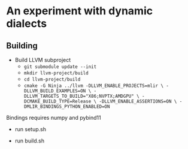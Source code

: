 # An experiment with dynamic dialects

## Building

- Build LLVM subproject
  - `git submodule update --init`
  - `mkdir llvm-project/build`
  - `cd llvm-project/build`
  - `cmake -G Ninja ../llvm
      -DLLVM_ENABLE_PROJECTS=mlir \
      -DLLVM_BUILD_EXAMPLES=ON \
      -DLLVM_TARGETS_TO_BUILD="X86;NVPTX;AMDGPU" \
      -DCMAKE_BUILD_TYPE=Release \
      -DLLVM_ENABLE_ASSERTIONS=ON \
      -DMLIR_BINDINGS_PYTHON_ENABLED=ON`

Bindings requires numpy and pybind11

- run setup.sh

- run build.sh
